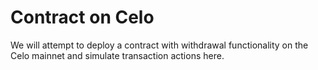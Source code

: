 # Contract on Celo

We will attempt to deploy a contract with withdrawal functionality on the Celo mainnet and simulate transaction actions here.

